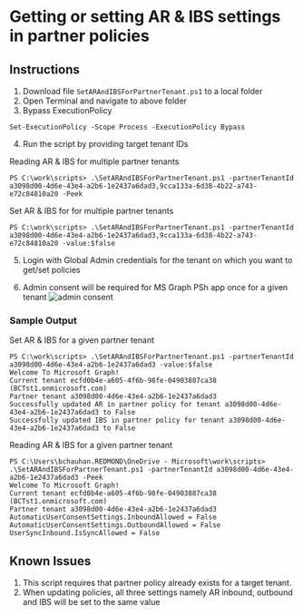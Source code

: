 # Getting or setting AR & IBS settings in partner policies

## Instructions
1. Download file `SetARAndIBSForPartnerTenant.ps1` to a local folder
2. Open Terminal and navigate to above folder
3. Bypass ExecutionPolicy
```
Set-ExecutionPolicy -Scope Process -ExecutionPolicy Bypass
```
4. Run the script by providing target tenant IDs

Reading AR & IBS for multiple partner tenants
```
PS C:\work\scripts> .\SetARAndIBSForPartnerTenant.ps1 -partnerTenantId a3098d00-4d6e-43e4-a2b6-1e2437a6dad3,9cca133a-6d38-4b22-a743-e72c84810a20 -Peek
```

Set AR & IBS for for multiple partner tenants
```
PS C:\work\scripts> .\SetARAndIBSForPartnerTenant.ps1 -partnerTenantId a3098d00-4d6e-43e4-a2b6-1e2437a6dad3,9cca133a-6d38-4b22-a743-e72c84810a20 -value:$false
```
5. Login with Global Admin credentials for the tenant on which you want to get/set policies

6. Admin consent will be required for MS Graph PSh app once for a given tenant
![admin consent](https://user-images.githubusercontent.com/364996/226697299-d8b02583-14b1-430e-a0bd-a3e04cbe19ce.png)

### Sample Output
Set AR & IBS for a given partner tenant
```
PS C:\work\scripts> .\SetARAndIBSForPartnerTenant.ps1 -partnerTenantId a3098d00-4d6e-43e4-a2b6-1e2437a6dad3 -value:$false
Welcome To Microsoft Graph!
Current tenant ecfd0b4e-a605-4f6b-98fe-04903887ca38 (BCTst1.onmicrosoft.com)
Partner tenant a3098d00-4d6e-43e4-a2b6-1e2437a6dad3
Successfully updated AR in partner policy for tenant a3098d00-4d6e-43e4-a2b6-1e2437a6dad3 to False
Successfully updated IBS in partner policy for tenant a3098d00-4d6e-43e4-a2b6-1e2437a6dad3 to False
```

Reading AR & IBS for a given partner tenant
```
PS C:\Users\bchauhan.REDMOND\OneDrive - Microsoft\work\scripts> .\SetARAndIBSForPartnerTenant.ps1 -partnerTenantId a3098d00-4d6e-43e4-a2b6-1e2437a6dad3 -Peek
Welcome To Microsoft Graph!
Current tenant ecfd0b4e-a605-4f6b-98fe-04903887ca38 (BCTst1.onmicrosoft.com)
Partner tenant a3098d00-4d6e-43e4-a2b6-1e2437a6dad3
AutomaticUserConsentSettings.InboundAllowed = False
AutomaticUserConsentSettings.OutboundAllowed = False
UserSyncInbound.IsSyncAllowed = False
```
## Known Issues
1. This script requires that partner policy already exists for a target tenant. 
1. When updating policies, all three settings namely AR inbound, outbound and IBS will be set to the same value
